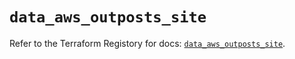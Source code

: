 # `data_aws_outposts_site`

Refer to the Terraform Registory for docs: [`data_aws_outposts_site`](https://registry.terraform.io/providers/hashicorp/aws/5.5.0/docs/data-sources/outposts_site).
